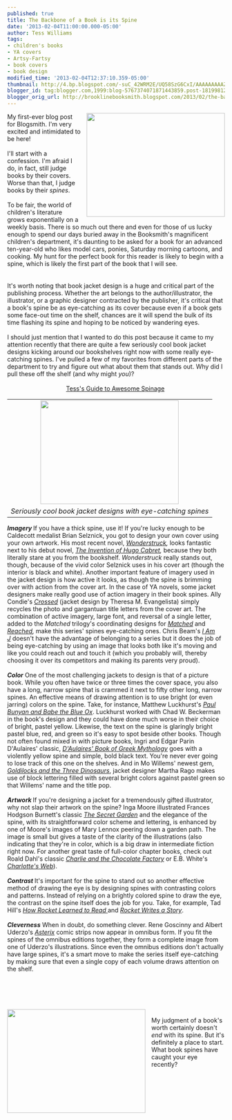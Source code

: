```yaml
---
published: true
title: The Backbone of a Book is its Spine
date: '2013-02-04T11:00:00.000-05:00'
author: Tess Williams
tags:
- children's books
- YA covers
- Artsy-Fartsy
- book covers
- book design
modified_time: '2013-02-04T12:37:10.359-05:00'
thumbnail: http://4.bp.blogspot.com/-suC_42WRM2E/UQ58SzG6CxI/AAAAAAAAAZc/PaTYqMwc9cU/s72-c/Spines1.bmp
blogger_id: tag:blogger.com,1999:blog-5767374071871443859.post-1819981277676432122
blogger_orig_url: http://brooklinebooksmith.blogspot.com/2013/02/the-backbone-of-book-is-its-spine.html
---
```


<div class="separator" style="border-bottom: medium none; border-left: medium none; border-right: medium none; border-top: medium none; clear: both; text-align: center;"><a href="http://4.bp.blogspot.com/-suC_42WRM2E/UQ58SzG6CxI/AAAAAAAAAZc/PaTYqMwc9cU/s1600/Spines1.bmp" imageanchor="1" style="clear: right; cssfloat: right; float: right; margin-bottom: 1em; margin-left: 1em;"><img border="0" ea="true" height="240" src="http://4.bp.blogspot.com/-suC_42WRM2E/UQ58SzG6CxI/AAAAAAAAAZc/PaTYqMwc9cU/s320/Spines1.bmp" width="320" /></a></div>My first-ever blog post for Blogsmith. I'm very excited and intimidated to be here!<br /><br />I'll start with a confession. I'm afraid I do, in fact, still judge books by their covers. Worse than that, I judge books by their <i>spines</i>.<br /><br />To be fair, the world of children's literature grows exponentially on a weekly basis. There is so much out there and even for those of us lucky enough to spend our days buried away in the Booksmith's magnificent children's department, it's daunting to be asked for a book for an advanced ten-year-old who likes model cars, ponies, Saturday morning cartoons, and cooking. My hunt for the perfect book for this reader is likely&nbsp;to begin&nbsp;with a spine, which is likely the first part of the book that I will see.<br /><br />﻿ <br />﻿It's worth noting that book jacket design is a huge and critical part of the publishing process. Whether the art belongs to the author/illustrator, the illustrator, or a graphic designer contracted by the publisher, it's critical that a book's spine be as eye-catching as its cover because even if a book gets some face-out time on the shelf, chances are it will spend the bulk of its time flashing its spine and hoping to be noticed by wandering eyes. <br /><div style="border-bottom: medium none; border-left: medium none; border-right: medium none; border-top: medium none;"><br /></div>﻿﻿﻿﻿I should just mention that I wanted to do this post&nbsp;because it came to my attention recently that there are&nbsp;quite a few&nbsp;seriously cool book jacket designs kicking around our bookshelves right now with some really eye-catching spines. I've pulled a few of my favorites from different parts of the department to try and figure out what about them that stands out. Why did I pull these off the shelf (and why might <i>you</i>)?<br /><div style="border-bottom: medium none; border-left: medium none; border-right: medium none; border-top: medium none;"><br /></div><div align="center" style="border-bottom: medium none; border-left: medium none; border-right: medium none; border-top: medium none;"><u>Tess's Guide to Awesome Spinage</u><i><b>&nbsp;</b></i><br /><table align="center" cellpadding="0" cellspacing="0" class="tr-caption-container" style="clear: left; margin-bottom: 1em; margin-left: auto; margin-right: auto; text-align: left;"><tbody><tr><td style="text-align: center;"><a href="http://2.bp.blogspot.com/-or2cxl_H_H8/UQ6GlZb_hQI/AAAAAAAAAaE/CjwXfeqh0to/s1600/spines5.bmp" imageanchor="1" style="clear: left; cssfloat: left; margin-bottom: 1em; margin-left: auto; margin-right: auto;"><img border="0" ea="true" height="240" src="http://2.bp.blogspot.com/-or2cxl_H_H8/UQ6GlZb_hQI/AAAAAAAAAaE/CjwXfeqh0to/s320/spines5.bmp" width="320" /></a></td></tr><tr><td class="tr-caption" style="text-align: center;"><i>Seriously cool book jacket designs with eye-catching spines</i></td></tr></tbody></table><div style="text-align: left;"><i><b>Imagery&nbsp;</b></i>If you have a thick spine, use it! If you're lucky enough to be Caldecott medalist&nbsp;Brian Selznick, you got to design your own cover using your own artwork. His most recent novel, <a href="http://www.brooklinebooksmith-shop.com/book/9780545027892"><i>Wonderstruck</i></a><i>, </i>looks fantastic next to his debut novel,&nbsp;<a href="http://www.brooklinebooksmith-shop.com/book/%5Bmodel%5D-11"><i>The Invention of Hugo Cabret</i></a><i>, </i>because they both literally stare at you from the bookshelf. <i>Wonderstruck</i> really stands out, though, because of the vivid color Selznick uses in his cover art (though the interior is black and white). Another important feature of imagery used in the jacket design is how active it looks, as though the spine is brimming over with action from the cover art. In the case of YA novels, some jacket designers make really good use of action imagery in their book spines. Ally Condie's <a href="http://www.brooklinebooksmith-shop.com/search/apachesolr_search/crossed"><i>Crossed</i></a><i>&nbsp;</i>(jacket design by Theresa M. Evangelista) simply recycles the photo and gargantuan title letters from the cover art. The combination of active imagery, large font, and reversal of a single letter, added to the <i>Matched</i> trilogy's coordinating designs for <i><a href="http://www.brooklinebooksmith-shop.com/book/9780142419779">Matched</a> </i>and <a href="http://www.brooklinebooksmith-shop.com/book/9780525423669"><i>Reached</i></a><i>, </i>make this series' spines eye-catching ones. Chris Beam's <a href="http://www.brooklinebooksmith-shop.com/book/9780316053617"><i>I Am J</i></a><i>&nbsp;</i>doesn't have the advantage of belonging to a series but it does the job of being eye-catching by using an image that looks both like it's moving and like you could reach out and touch it (which you probably will, thereby choosing it over its competitors and making its parents very proud).&nbsp;</div><div style="text-align: left;"><br /></div><div style="text-align: left;"><i><b>Color</b></i> One of the most challenging jackets to design is that of a picture book. While you often have twice or three times the cover space, you also have a long, narrow spine that is crammed it next to fifty other long, narrow spines. An effective means of drawing attention is to use bright (or even jarring) colors on the spine. Take, for instance, Matthew Luckhurst's <a href="http://www.brooklinebooksmith-shop.com/book/9781419704208"><i>Paul Bunyan and Babe the Blue Ox</i></a>. Luckhurst worked with Chad W. Beckerman in the book's design and they could have done much worse in their choice of bright, pastel yellow. Likewise, the text on the spine is glaringly bright pastel blue, red, and green so it's easy to spot beside other books. Though not often found mixed in with picture books, Ingri and Edgar Parin D'Aulaires' classic, <a href="http://www.brooklinebooksmith-shop.com/book/9780440406945"><i>D'Aulaires' Book of Greek Mythology</i></a> goes with a violently yellow spine and simple, bold black text. You're never ever going to lose track of this one on the shelves. And in Mo Willems' newest gem, <a href="http://www.brooklinebooksmith-shop.com/book/9780062104182"><i>Goldilocks and the Three Dinosaurs</i></a>, jacket designer Martha Rago makes use of block lettering filled with several bright colors against pastel green so that Willems' name and the title pop.</div><div style="text-align: left;"><br /></div><div style="text-align: left;"><b><i>Artwork </i></b>If you're designing a jacket for a tremendously gifted illustrator, why not slap their artwork on the spine? Inga Moore illustrated Frances Hodgson Burnett's classic <a href="http://www.brooklinebooksmith-shop.com/book/9780763647322"><i>The Secret Garden</i></a> and the elegance of the spine, with its straightforward color scheme and lettering, is enhanced by one of Moore's images of Mary Lennox peering down a garden path. The image is small but gives a taste of the&nbsp;clarity of the illustrations (also indicating that they're in color, which is a big draw in intermediate fiction right now. For another great taste of full-color chapter books, check out Roald Dahl's classic&nbsp;<a href="http://www.brooklinebooksmith-shop.com/book/9780142418215"><em>Charlie and the Chocolate Factory</em></a><em>&nbsp;</em>or E.B. White's <em><a href="http://www.brooklinebooksmith-shop.com/book/9780064410939">Charlotte's Web</a></em>).</div><div style="text-align: left;"><br /></div><div style="text-align: left;"><b><i>Contrast </i></b>It's important for the spine to stand out so another effective method of drawing the eye is by designing spines with contrasting colors and patterns. Instead of relying on a brightly colored spine to draw the eye, the contrast on the spine itself does the job for you. Take, for example, Tad Hill's <a href="http://www.brooklinebooksmith-shop.com/book/9780375858994"><i>How Rocket Learned to Read </i></a>and <a href="http://www.brooklinebooksmith-shop.com/book/9780375870866"><i>Rocket Writes a Story</i></a>.&nbsp; &nbsp; &nbsp; </div><div style="text-align: left;"><br /></div><div style="text-align: left;"><i><b>Cleverness</b></i> When in doubt, do something clever. Rene Goscinny and Albert Uderzo's <a href="http://www.brooklinebooksmith-shop.com/book/9781444004236"><i>Asterix</i></a> comic strips now appear in omnibus form. If you fit the spines of the omnibus editions together, they form a complete image from one of Uderzo's illustrations. Since even the omnibus editions don't actually have large spines, it's a smart move to make the series itself eye-catching by making sure that even a single copy of each volume draws attention on the shelf.</div><div style="text-align: left;"><br /></div><div style="text-align: left;"><br /></div><div style="text-align: left;"><br /><div class="separator" style="clear: both; text-align: center;"></div><br /><div class="separator" style="clear: both; text-align: center;"></div><br /><div class="separator" style="clear: both; text-align: center;"></div><a href="http://3.bp.blogspot.com/-qexgR8WIISU/UQ7ScDYy03I/AAAAAAAAAas/0n3nLRpdSGs/s1600/spines4.bmp" imageanchor="1" style="clear: left; float: left; margin-bottom: 1em; margin-right: 1em;"><img border="0" height="240" src="http://3.bp.blogspot.com/-qexgR8WIISU/UQ7ScDYy03I/AAAAAAAAAas/0n3nLRpdSGs/s320/spines4.bmp" width="320" /></a><br />My judgment of a book's worth certainly doesn't <i>end</i> with its spine. But it's definitely a place to start. What book spines have caught your eye recently?</div></div><div style="border-bottom: medium none; border-left: medium none; border-right: medium none; border-top: medium none; text-align: left;">﻿</div><div style="border-bottom: medium none; border-left: medium none; border-right: medium none; border-top: medium none;"><br /></div><div style="border-bottom: medium none; border-left: medium none; border-right: medium none; border-top: medium none;"><br /></div><div class="separator" style="clear: both; text-align: center;"></div><br /><div class="separator" style="clear: both; text-align: center;"></div><div class="separator" style="border-bottom: medium none; border-left: medium none; border-right: medium none; border-top: medium none; clear: both; text-align: center;"></div>
